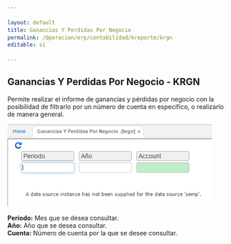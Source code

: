 ```yaml
---

layout: default
title: Ganancias Y Perdidas Por Negocio
permalink: /Operacion/erp/contabilidad/kreporte/krgn
editable: si

---
```


## Ganancias Y Perdidas Por Negocio - KRGN

Permite realizar el informe de ganancias y pérdidas por negocio con la posibilidad de filtrarlo por un número de cuenta en específico, o realizarlo de manera general.  

![](KRGN.png)

**Periodo:** Mes que se desea consultar.  
**Año:** Año que se desea consultar.  
**Cuenta:** Número de cuenta por la que se desee consultar.  








